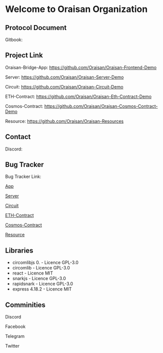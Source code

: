 # Welcome to Oraisan Organization

## Protocol Document
Gitbook: 
## Project Link

Oraisan-Bridge-App: https://github.com/Oraisan/Oraisan-Frontend-Demo

Server: https://github.com/Oraisan/Oraisan-Server-Demo

Circuit: https://github.com/Oraisan/Oraisan-Circuit-Demo

ETH-Contract: https://github.com/Oraisan/Oraisan-Eth-Contract-Demo

Cosmos-Contract: https://github.com/Oraisan/Oraisan-Cosmos-Contract-Demo

Resource: https://github.com/Oraisan/Oraisan-Resources


## Contact
Discord: 

## Bug Tracker

Bug Tracker Link: 

[App](https://github.com/Oraisan/Oraisan-Frontend-Demo/issues)

[Server](https://github.com/Oraisan/Oraisan-Server-Demo/issues)

[Circuit](https://github.com/Oraisan/Oraisan-Circuit-Demo/issues)

[ETH-Contract](https://github.com/Oraisan/Oraisan-Eth-Contract-Demo/issues)

[Cosmos-Contract](https://github.com/Oraisan/Oraisan-Cosmos-Contract-Demo/issues)

[Resource](https://github.com/Oraisan/Oraisan-Resources/issues)

## Libraries
- circomlibjs 0. - Licence GPL-3.0
- circomlib - Licence GPL-3.0
- react - Licence MIT
- snarkjs - Licence GPL-3.0
- rapidsnark - Licence GPL-3.0
- express 4.18.2 - Licence MIT

## Comminities

Discord

Facebook

Telegram

Twitter
